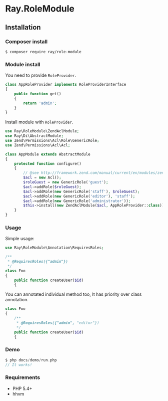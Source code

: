 # Ray.RoleModule

## Installation

### Composer install

    $ composer require ray/role-module
 
### Module install

You need to provide `RoleProvider`.

```php
class AppRoleProvider implements RoleProviderInterface
{
    public function get()
    {
        return 'admin';
    }
}
```

Install module with `RoleProvider`.

```php
use Ray\RoleModule\ZendAclModule;
use Ray\Di\AbstractModule;
use Zend\Permissions\Acl\Role\GenericRole;
use Zend\Permissions\Acl\Acl;

class AppModule extends AbstractModule
{
    protected function configure()
    {
        // @see http://framework.zend.com/manual/current/en/modules/zend.permissions.acl.intro.html
        $acl = new Acl();
        $roleGuest = new GenericRole('guest');
        $acl->addRole($roleGuest);
        $acl->addRole(new GenericRole('staff'), $roleGuest);
        $acl->addRole(new GenericRole('editor'), 'staff');
        $acl->addRole(new GenericRole('administrator'));
        $this->install(new ZendAclModule($acl, AppRoleProvider::class));
    }
}
```

### Usage

Simple usage:

```php
use Ray\RoleModule\Annotation\RequiresRoles;

/**
 * @RequiresRoles({"admin"})
 */
class Foo
{
    public function createUser($id)
    {
```

You can annotated individual method too, It has priority over class annotation.
```php
class Foo
{
    /**
     * @RequiresRoles({"admin", "editor"})
     */
    public function createUser($id)
    {
```

### Demo
```php
$ php docs/demo/run.php
// It works!
```

### Requirements

 * PHP 5.4+
 * hhvm
